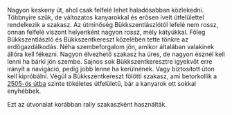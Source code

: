 Nagyon keskeny út, ahol csak felfelé lehet haladósabban közlekedni. Többnyire szűk, de változatos kanyarokkal és erősen ívelt útfelülettel rendelkezik a szakasz. Az útminőség Bükkszentlászlótól lefelé nem rossz, onnan felfelé viszont helyenként nagyon rossz, mély kátyúkkal. Főleg Bükkszentlászló és Bükkszentkereszt közelében tette tönkre az erdőgazdálkodás. Néha szembeforgalom jön, amikor általában valakinek állóra kell fékezni. Nagyon élvezhető szakasz ha üres, de nagyon észnél kell lenni ha bárki jön szembe. Sajnos sok Bükkszentkeresztre igyekvőt erre irányít a navigáció, pedig jobb lenne ha kerülnének. Vagy biztosított úton kell kipróbálni. Végül a Bükkszentkereszt fölötti szakasz, ami betorkollik a [2505-ös útba](#2505) szinte tökéletes útfelületű, bár a kanyarok ott sokkal enyhébbek.

Ezt az útvonalat korábban rally szakaszként használták.

